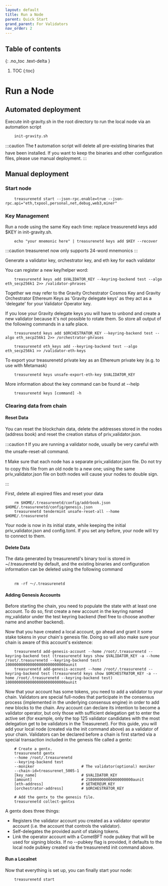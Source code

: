 ```yaml
---
layout: default
title: Run a Node
parent: Quick Start
grand_parent: For Validators
nav_order: 2
---
```


## Table of contents
{: .no_toc .text-delta }

1. TOC
{:toc}


# Run a Node

## Automated deployment

Execute init-gravity.sh in the root directory to run the local node via an automation script

```shell
    init-gravity.sh
```

:::caution
The ❗️ automation script will delete all pre-existing binaries that have been installed. If you want to keep the binaries and other configuration files, please use manual deployment.
:::

## Manual deployment

### Start node

```shell
    treasurenetd start --json-rpc.enable=true --json-rpc.api="eth,txpool,personal,net,debug,web3,miner"
```

### Key Management

Run a node using the same Key each time: replace treasurenetd keys add $KEY in init-gravity.sh.


```shell
    echo "your mnemonic here" | treasurenetd keys add $KEY --recover 
```

:::caution
treasurenet now only supports 24-word mnemonics
:::

Generate a validator key, orchestrator key, and eth key for each validator

You can register a new key/helper word:

```shell
    treasurenetd keys add $VALIDATOR_KEY --keyring-backend test --algo eth_secp256k1 2>> /validator-phrases
```

Together we may refer to the Gravity Orchestrator Cosmos Key and Gravity Orchestrator Ethereum Keys as 'Gravity delegate keys' as they act as a 'delegate' for your Validator Operator key.

If you lose your Gravity delegate keys you will have to unbond and create a new validator because it's not possible to rotate them. So store all output of the following commands in a safe place.

```shell
    treasurenetd keys add $ORCHESTRATOR_KEY --keyring-backend test --algo eth_secp256k1 2>> /orchestrator-phrases
```
```shell
    treasurenetd eth_keys add --keyring-backend test --algo eth_secp256k1 >> /validator-eth-keys
```

To export your treasurenetd private key as an Ethereum private key (e.g. to use with Metamask)

```shell
    treasurenetd keys unsafe-export-eth-key $VALIDATOR_KEY
```

More information about the key command can be found at --help

```shell
    treasurenetd keys [command] -h
```

### Clearing data from chain

#### Reset Data

You can reset the blockchain data, delete the addresses stored in the nodes (address book) and reset the creation status of priv_validator.json.

:::caution
❗️ If you are running a validator node, usually be very careful with the unsafe-reset-all command.

❗️ Make sure that each node has a separate priv_validator.json file. Do not try to copy this file from an old node to a new one; using the same priv_validator.json file on both nodes will cause your nodes to double sign.

:::

First, delete all expired files and reset your data

```shell
    rm $HOME/.treasurenetd/config/addrbook.json $HOME/.treasurenetd/config/genesis.json
    treasurenetd tendermint unsafe-reset-all --home $HOME/.treasurenetd
```

Your node is now in its initial state, while keeping the initial priv_validator.json and config.toml. If you set any before, your node will try to connect to them.

#### Delete Data

The data generated by treasurenetd's binary tool is stored in ~/.treasurenetd by default, and the existing binaries and configuration information can be deleted using the following command

```shell

    rm -rf ～/.treasurenetd

```

#### Adding Genesis Accounts

Before starting the chain, you need to populate the state with at least one account. To do so, first create a new account in the keyring named my_validator under the test keyring backend (feel free to choose another name and another backend).

Now that you have created a local account, go ahead and grant it some stake tokens in your chain's genesis file. Doing so will also make sure your chain is aware of this account's existence:

```shell
    treasurenetd add-genesis-account --home /root/.treasurenetd --keyring-backend test (treasurenetd keys show $VALIDATOR_KEY -a --home /root/.treasurenetd --keyring-backend test) 100000000000000000000000000aunit
    treasurenetd add-genesis-account --home /root/.treasurenetd --keyring-backend test (treasurenetd keys show $ORCHESTRATOR_KEY -a --home /root/.treasurenetd --keyring-backend test) 100000000000000000000000000aunit
```

Now that your account has some tokens, you need to add a validator to your chain. Validators are special full-nodes that participate in the consensus process (implemented in the underlying consensus engine) in order to add new blocks to the chain. Any account can declare its intention to become a validator operator, but only those with sufficient delegation get to enter the active set (for example, only the top 125 validator candidates with the most delegation get to be validators in the Treasurenet). For this guide, you will add your local node (created via the init command above) as a validator of your chain. Validators can be declared before a chain is first started via a special transaction included in the genesis file called a gentx:


```shell
    # Create a gentx.
    treasurenetd gentx 
    --home /root/.treasurenetd 
    --keyring-backend test 
    --moniker                     # The validator(optional) moniker
    --chain-id=treasurenet_5005-1 
    [key_name]                    # $VALIDATOR_KEY
    [amount]                      # 258000000000000000000aunit 
    [eth-address]                 # $ETHEREUM_KEY 
    [orchestrator-address]        # $ORCHESTRATOR_KEY

    # Add the gentx to the genesis file.
    treasurenetd collect-gentxs 
```

A gentx does three things:

- Registers the validator account you created as a validator operator account (i.e. the account that controls the validator).
- Self-delegates the provided aunit of staking tokens.
- Link the operator account with a CometBFT node pubkey that will be used for signing blocks. If no --pubkey flag is provided, it defaults to the local node pubkey created via the treasurenetd init command above.


#### Run a Localnet

Now that everything is set up, you can finally start your node:

```shell
    treasurenetd start
```
